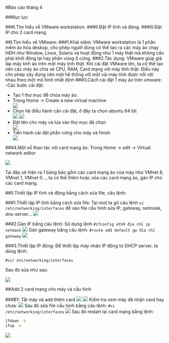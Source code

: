 #Báo cáo tháng 4

##Mục lục:

###I.Tìm hiểu về VMware workstation.
###II.Đặt IP tĩnh và động.
###III.Đặt IP cho 2 card mạng.

##I.Tìm hiểu về VMware:
###1.Khái niệm:
VMware workstation là 1 phần mềm ảo hóa deskop, cho phép người dùng có thể tạo ra các máy ảo chạy HĐH như Window, Linux, Solaris và hoạt động như 1 máy thật mà không cần phải khởi động lại hay phân vùng ổ cứng.
###2.Tác dụng:
VMware giúp giả lập máy tính ảo trên một máy tính thật. Khi cài đặt VMware lên, ta có thể tạo nên các máy ảo chia sẻ CPU, RAM, Card mạng với máy tính thật. Điều này cho phép xây dựng nên một hệ thống với một vài máy tính được nối với nhau theo một mô hình nhất định
###3.Cách cài đặt 1 máy ảo trên vmware:
-Các bước cài đặt:
<ul>
<li>Tạo 1 thư mục để chứa máy ảo:</li>
<li>Trong Home -> Create a new virtual machine</li>
<img src="http://imgur.com/bBUB0Vu">
<li>Chọn hệ điều hành cần cài đặt, ở đây ta chọn ubuntu 64 bit</li>
<img src="http://prntscr.com/arzbyr">
<img src="http://prntscr.com/arzcaw">
<li>Đặt tên cho máy và lưa vào thư mục đã chọn</li>
<img src="http://prntscr.com/arzcsx">
<li>Tiến hành cài đặt phần cứng cho máy và finish</li>
<img src="http://prntscr.com/arzd5f">
</ul>

###4.Một số thao tác với card mạng ảo:
Trong Home -> edit -> Virtual network editor

<img src="http://prntscr.com/arzdxl">

Tại đây sẽ hiện ra 1 bảng bảo gồm các card mạng ảo của máy như VMnet 8, VMnet 1, VMnet 0…, ta có thể thêm hoặc xóa các card mạng ảo, gán  IP cho các card mạng.

##II.Thiết lập IP tĩnh và động bằng cách sửa file, câu lệnh:

###1.Thiết lập IP tĩnh bằng cách sửa file:
Tại root ta gõ câu lệnh `vi /etc/networking/interfaces` để vào file cấu hình sửa IP, gateway, netmask, dns-server...
<img src="http://prntscr.com/arzgaf">

###2.Gán IP bằng câu lệnh:
Sử dụng lệnh `#ifconfig eth0 địa chỉ ip netmask`
<img src="http://prntscr.com/arzh70">
Gán gateway bằng câu lệnh:
`#route add default gw địa chỉ gateway`
<img src="http://prntscr.com/arzhrs">

###3.Thiết lập IP động:
Để thiết lập máy nhận IP động từ DHCP server, ta dùng lệnh:

`#vi/ etc/networking/interfaces`

Sau đó sửa như sau:

<img src="http://prntscr.com/arzid7">

##Add 2 card mạng cho máy và cấu hình 

###B1: Tắt máy và add thêm card
<img src="http://prntscr.com/arzire">
<img src="http://prntscr.com/arziwy">
Kiểm tra xem máy đã nhận card hay chưa:
<img src="http://prntscr.com/arzjjx">
Sau đó sửa file cấu hình bằng câu lệnh:
`#vi /etc/networking/interfaces`
<img src="http://prntscr.com/arzjv4">
Sau đó restart lại card mạng bằng lệnh:
```sh
ifdown -a 
ifup -a 
```
<img src="http://prntscr.com/arzkf3">



